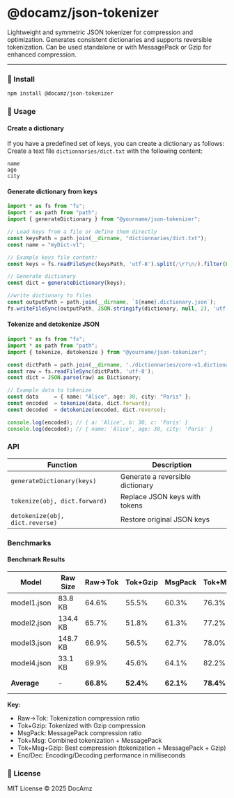 # @docamz/json-tokenizer

Lightweight and symmetric JSON tokenizer for compression and optimization.
Generates consistent dictionaries and supports reversible tokenization.
Can be used standalone or with MessagePack or Gzip for enhanced compression.

---

### 🚀 Install

```bash
npm install @docamz/json-tokenizer

```

### 🔧 Usage

#### Create a dictionary

If you have a predefined set of keys, you can create a dictionary as follows:
Create a text file `dictionnaries/dict.txt` with the following content:

```text
name
age
city
```

#### Generate dictionary from keys

```typescript
import * as fs from "fs";
import * as path from "path";
import { generateDictionary } from "@yourname/json-tokenizer";

// Load keys from a file or define them directly
const keysPath = path.join(__dirname, "dictionnaries/dict.txt");
const name = "myDict-v1";

// Example keys file content:
const keys = fs.readFileSync(keysPath, 'utf-8').split(/\r?\n/).filter(Boolean);

// Generate dictionary
const dict = generateDictionary(keys);

//write dictionary to files
const outputPath = path.join(__dirname, `${name}.dictionary.json`);
fs.writeFileSync(outputPath, JSON.stringify(dictionary, null, 2), 'utf-8');

```

#### Tokenize and detokenize JSON

```typescript
import * as fs from "fs";
import * as path from "path";
import { tokenize, detokenize } from "@yourname/json-tokenizer";

const dictPath = path.join(__dirname, './dictionnaries/core-v1.dictionary.json');
const raw = fs.readFileSync(dictPath, 'utf-8');
const dict = JSON.parse(raw) as Dictionary;

// Example data to tokenize
const data     = { name: "Alice", age: 30, city: "Paris" };
const encoded  = tokenize(data, dict.forward);
const decoded  = detokenize(encoded, dict.reverse);

console.log(encoded); // { a: 'Alice', b: 30, c: 'Paris' }
console.log(decoded); // { name: 'Alice', age: 30, city: 'Paris' }
```

### API

| Function                        | Description                      |
| ------------------------------- | -------------------------------- |
| `generateDictionary(keys)`      | Generate a reversible dictionary |
| `tokenize(obj, dict.forward)`   | Replace JSON keys with tokens    |
| `detokenize(obj, dict.reverse)` | Restore original JSON keys       |

### Benchmarks

#### Benchmark Results

| Model | Raw Size | Raw→Tok | Tok+Gzip | MsgPack | Tok+Msg | Tok+Msg+Gzip | Tok Enc/Dec | Msg Enc/Dec | Tok+Msg Enc/Dec |
|-------|----------|---------|----------|---------|---------|--------------|-------------|-------------|------------------|
| model1.json | 83.8 KB | 64.6% | 55.5% | 60.3% | 76.3% | 55.5% | 0.4/0.5 ms | 1.3/0.8 ms | 0.2/0.2 ms |
| model2.json | 134.4 KB | 65.7% | 51.8% | 61.3% | 77.2% | 55.7% | 0.5/0.6 ms | 0.3/0.4 ms | 0.2/0.2 ms |
| model3.json | 148.7 KB | 66.9% | 56.5% | 62.7% | 78.0% | 57.4% | 0.3/0.3 ms | 0.3/0.3 ms | 0.2/0.2 ms |
| model4.json | 33.1 KB | 69.9% | 45.6% | 64.1% | 82.2% | 46.2% | 0.1/0.1 ms | 0.2/0.1 ms | 0.1/0.1 ms |
| **Average** | - | **66.8%** | **52.4%** | **62.1%** | **78.4%** | **53.7%** | **0.32/0.40 ms** | **0.53/0.40 ms** | **0.15/0.19 ms** |

**Key:**
- Raw→Tok: Tokenization compression ratio
- Tok+Gzip: Tokenized with Gzip compression
- MsgPack: MessagePack compression ratio
- Tok+Msg: Combined tokenization + MessagePack
- Tok+Msg+Gzip: Best compression (tokenization + MessagePack + Gzip)
- Enc/Dec: Encoding/Decoding performance in milliseconds

### 📄 License

MIT License © 2025 DocAmz
